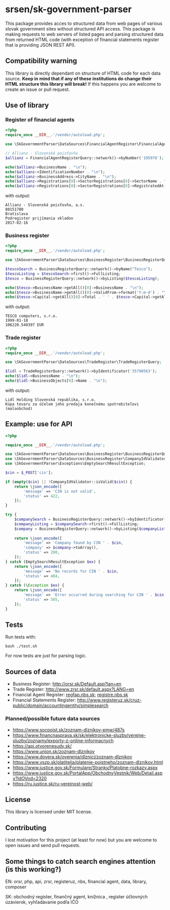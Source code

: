 # srsen/sk-government-parser

This package provides acces to structured data from web pages of various slovak government sites without structured API access. This package is making requests to web servers of listed pages and parsing structured data from returned HTML code (with exception of financial statements register that is providing JSON REST API).

## Compatibility warning

This library is directly dependant on structure of HTML code for each data source. **Keep in mind that if any of these institutions do change their HTML structure this library will break!** If this happens you are welcome to create an issue or pull request.

## Use of library

### Register of financial agents

```php
<?php
require_once __DIR__.'/vendor/autoload.php';

use \SkGovernmentParser\DataSources\FinancialAgentRegister\FinancialAgentRegisterQuery;

// Allianz - Slovenská poisťovňa
$allianz = FinancialAgentRegisterQuery::network()->byNumber('195970');

echo($allianz->BusinessName . "\n");
echo($allianz->IdentificationNumber . "\n");
echo($allianz->BusinessAddress->CityName . "\n");
echo($allianz->Registrations[0]->SectorRegistrations[0]->SectorName . "\n");
echo($allianz->Registrations[0]->SectorRegistrations[0]->RegistratedAt->format('Y-m-d') . "\n");
```

with output:

```
Allianz - Slovenská poisťovňa, a.s.
00151700
Bratislava
Podregister prijímania vkladov
2017-02-16
```

### Business register

```php
<?php
require_once __DIR__.'/vendor/autoload.php';

use \SkGovernmentParser\DataSources\BusinessRegister\BusinessRegisterQuery;

$tescoSearch = BusinessRegisterQuery::network()->byName("Tesco");
$tescoListing = $tescoSearch->first()->FullListing;
$tesco = BusinessRegisterQuery::network()->byListing($tescoListing);

echo($tesco->BusinessName->getAll()[0]->BusinessName . "\n");
echo($tesco->BusinessName->getAll()[0]->ValidFrom->format('Y-m-d') . "\n");
echo($tesco->Capital->getAll()[0]->Total . ' ' . $tesco->Capital->getAll()[0]->Currency . "\n");
```

with output:

```
TESCO computers, s.r.o.
1999-01-18
106220.540397 EUR
```

### Trade register

```php
<?php
require_once __DIR__.'/vendor/autoload.php';

use \SkGovernmentParser\DataSources\TradeRegister\TradeRegisterQuery;

$lidl = TradeRegisterQuery::network()->byIdentificator('35790563');
echo($lidl->BusinessName . "\n");
echo($lidl->BusinessObjects[0]->Name . "\n");
```

with output:

```
Lidl Holding Slovenská republika, s.r.o.
Kúpa tovaru za účelom jeho predaja konečnému spotrebiteľovi (maloobchod)
```

## Example: use for API

```php
<?php

require_once __DIR__.'/vendor/autoload.php';

use \SkGovernmentParser\DataSources\BusinessRegister\BusinessRegisterQuery;
use \SkGovernmentParser\DataSources\BusinessRegister\CompanyIdValidator;
use \SkGovernmentParser\Exceptions\EmptySearchResultException;

$cin = $_POST['cin'];

if (empty($cin) || !CompanyIdValidator::isValid($cin)) {
    return \json_encode([
        'message' => 'CIN is not valid',
        'status' => 422,        
    ]);
}

try {
    $companySearch = BusinessRegisterQuery::network()->byIdentificator($cin);
    $companyListing = $companySearch->first()->FullListing;
    $company = BusinessRegisterQuery::network()->byListing($companyListing);
    
    return \json_encode([
        'message' => 'Company found by CIN ' . $cin,
        'company' => $company->toArray(),
        'status' => 200,
    ]);
} catch (EmptySearchResultException $ex) {
    return \json_encode([
        'message' => 'No records for CIN ' . $cin,
        'status' => 404,
    ]);
} catch (\Exception $ex) {
    return \json_encode([
        'message' => 'Error occurred during searching for CIN ' . $cin,
        'status' => 505,
    ]);
}
```

## Tests

Run tests with:

```
bash ./test.sh 
```

For now tests are just for parsing logic.

## Sources of data

- Business Register: http://orsr.sk/Default.asp?lan=en
- Trade Register: http://www.zrsr.sk/default.aspx?LANG=en
- Financial Agent Register: [regfap.nbs.sk](https://regfap.nbs.sk/search.php); [registre.nbs.sk](https://registre.nbs.sk/odb-sposobilost/osoby)
- Financial Statements Register: http://www.registeruz.sk/cruz-public/domain/accountingentity/simplesearch

### Planned/possible future data sources

- https://www.socpoist.sk/zoznam-dlznikov-emw/487s
- https://www.financnasprava.sk/sk/elektronicke-sluzby/verejne-sluzby/zoznamy/exporty-z-online-informacnych
- https://api.otvorenesudy.sk/
- https://www.union.sk/zoznam-dlznikov
- https://www.dovera.sk/overenia/dlznici/zoznam-dlznikov
- https://www.vszp.sk/platitelia/platenie-poistneho/zoznam-dlznikov.html
- https://www.justice.gov.sk/Formulare/Stranky/Platobne-rozkazy.aspx
- https://www.justice.gov.sk/PortalApp/ObchodnyVestnik/Web/Detail.aspx?IdOVod=2320
- https://ru.justice.sk/ru-verejnost-web/

## License

This library is licensed under MIT license.

## Contributing

I lost motivation for this project (at least for now) but you are welcome to open issues and send pull requests.

## Some things to catch search engines attention (is this working?)

EN: orsr, php, api, zrsr, registeruz, nbs, financial agent, data, library, composer

SK: obchodný register, finančný agent, knižnica , register účtovných úzávierok, vyhľadávanie podľa IČO
